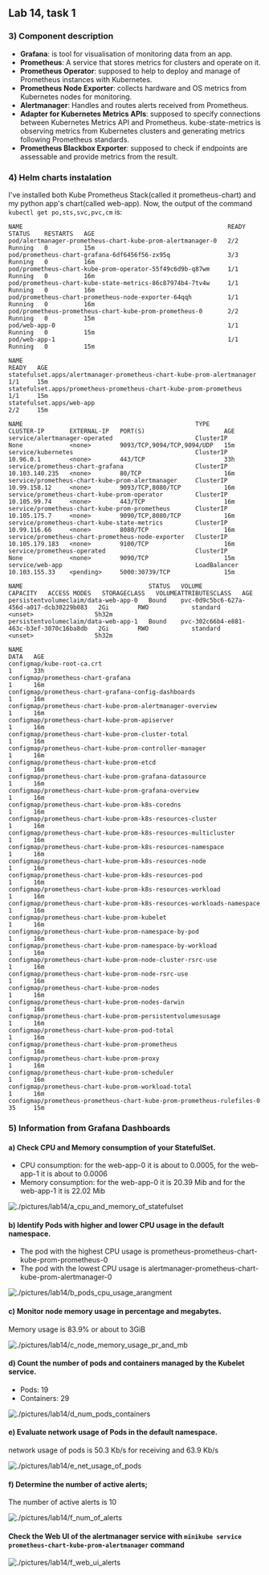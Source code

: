 ## Lab 14, task 1

### 3) Component description

- **Grafana**: is tool for visualisation of monitoring data from an app.
- **Prometheus**: A service that stores metrics for clusters and operate on it.
- **Prometheus Operator**: supposed to help to deploy and manage of Prometheus instances with Kubernetes.
- **Prometheus Node Exporter**: collects hardware and OS metrics from Kubernetes nodes for monitoring.
- **Alertmanager**: Handles and routes alerts received from Prometheus.
- **Adapter for Kubernetes Metrics APIs**: supposed to specify connections between Kubernetes Metrics API and Prometheus.
kube-state-metrics is observing metrics from Kubernetes clusters and generating metrics following Prometheus standards.
- **Prometheus Blackbox Exporter**: supposed to check if endpoints are assessable and provide metrics from the result.

### 4) Helm charts instalation
I've installed both Kube Prometheus Stack(called it prometheus-chart) and my python app's chart(called web-app). 
Now, the output of the command ```kubectl get po,sts,svc,pvc,cm``` is:
```commandline
NAME                                                         READY   STATUS    RESTARTS   AGE
pod/alertmanager-prometheus-chart-kube-prom-alertmanager-0   2/2     Running   0          15m
pod/prometheus-chart-grafana-6df6456f56-zx95q                3/3     Running   0          16m
pod/prometheus-chart-kube-prom-operator-55f49c6d9b-q87wm     1/1     Running   0          16m
pod/prometheus-chart-kube-state-metrics-86c87974b4-7tv4w     1/1     Running   0          16m
pod/prometheus-chart-prometheus-node-exporter-64qqh          1/1     Running   0          16m
pod/prometheus-prometheus-chart-kube-prom-prometheus-0       2/2     Running   0          15m
pod/web-app-0                                                1/1     Running   0          15m
pod/web-app-1                                                1/1     Running   0          15m

NAME                                                                    READY   AGE
statefulset.apps/alertmanager-prometheus-chart-kube-prom-alertmanager   1/1     15m
statefulset.apps/prometheus-prometheus-chart-kube-prom-prometheus       1/1     15m
statefulset.apps/web-app                                                2/2     15m

NAME                                                TYPE           CLUSTER-IP       EXTERNAL-IP   PORT(S)                      AGE
service/alertmanager-operated                       ClusterIP      None             <none>        9093/TCP,9094/TCP,9094/UDP   15m
service/kubernetes                                  ClusterIP      10.96.0.1        <none>        443/TCP                      33h
service/prometheus-chart-grafana                    ClusterIP      10.103.140.235   <none>        80/TCP                       16m
service/prometheus-chart-kube-prom-alertmanager     ClusterIP      10.99.158.12     <none>        9093/TCP,8080/TCP            16m
service/prometheus-chart-kube-prom-operator         ClusterIP      10.105.99.74     <none>        443/TCP                      16m
service/prometheus-chart-kube-prom-prometheus       ClusterIP      10.105.175.7     <none>        9090/TCP,8080/TCP            16m
service/prometheus-chart-kube-state-metrics         ClusterIP      10.99.116.66     <none>        8080/TCP                     16m
service/prometheus-chart-prometheus-node-exporter   ClusterIP      10.105.179.183   <none>        9100/TCP                     16m
service/prometheus-operated                         ClusterIP      None             <none>        9090/TCP                     15m
service/web-app                                     LoadBalancer   10.103.155.33    <pending>     5000:30739/TCP               15m

NAME                                   STATUS   VOLUME                                     CAPACITY   ACCESS MODES   STORAGECLASS   VOLUMEATTRIBUTESCLASS   AGE
persistentvolumeclaim/data-web-app-0   Bound    pvc-0d9c5bc6-627a-456d-a017-dcb30229b083   2Gi        RWO            standard       <unset>                 5h32m
persistentvolumeclaim/data-web-app-1   Bound    pvc-302c66b4-e881-463c-b3ef-3070c16ba8db   2Gi        RWO            standard       <unset>                 5h32m

NAME                                                                     DATA   AGE
configmap/kube-root-ca.crt                                               1      33h
configmap/prometheus-chart-grafana                                       1      16m
configmap/prometheus-chart-grafana-config-dashboards                     1      16m
configmap/prometheus-chart-kube-prom-alertmanager-overview               1      16m
configmap/prometheus-chart-kube-prom-apiserver                           1      16m
configmap/prometheus-chart-kube-prom-cluster-total                       1      16m
configmap/prometheus-chart-kube-prom-controller-manager                  1      16m
configmap/prometheus-chart-kube-prom-etcd                                1      16m
configmap/prometheus-chart-kube-prom-grafana-datasource                  1      16m
configmap/prometheus-chart-kube-prom-grafana-overview                    1      16m
configmap/prometheus-chart-kube-prom-k8s-coredns                         1      16m
configmap/prometheus-chart-kube-prom-k8s-resources-cluster               1      16m
configmap/prometheus-chart-kube-prom-k8s-resources-multicluster          1      16m
configmap/prometheus-chart-kube-prom-k8s-resources-namespace             1      16m
configmap/prometheus-chart-kube-prom-k8s-resources-node                  1      16m
configmap/prometheus-chart-kube-prom-k8s-resources-pod                   1      16m
configmap/prometheus-chart-kube-prom-k8s-resources-workload              1      16m
configmap/prometheus-chart-kube-prom-k8s-resources-workloads-namespace   1      16m
configmap/prometheus-chart-kube-prom-kubelet                             1      16m
configmap/prometheus-chart-kube-prom-namespace-by-pod                    1      16m
configmap/prometheus-chart-kube-prom-namespace-by-workload               1      16m
configmap/prometheus-chart-kube-prom-node-cluster-rsrc-use               1      16m
configmap/prometheus-chart-kube-prom-node-rsrc-use                       1      16m
configmap/prometheus-chart-kube-prom-nodes                               1      16m
configmap/prometheus-chart-kube-prom-nodes-darwin                        1      16m
configmap/prometheus-chart-kube-prom-persistentvolumesusage              1      16m
configmap/prometheus-chart-kube-prom-pod-total                           1      16m
configmap/prometheus-chart-kube-prom-prometheus                          1      16m
configmap/prometheus-chart-kube-prom-proxy                               1      16m
configmap/prometheus-chart-kube-prom-scheduler                           1      16m
configmap/prometheus-chart-kube-prom-workload-total                      1      16m
configmap/prometheus-prometheus-chart-kube-prom-prometheus-rulefiles-0   35     15m
```

### 5) Information from Grafana Dashboards
#### a) Check CPU and Memory consumption of your StatefulSet.
- CPU consumption: for the web-app-0 it is about to 0.0005, for the web-app-1 it is about to 0.0006 
- Memory consumption: for the web-app-0 it is 20.39 Mib and for the web-app-1 it is 22.02 Mib

![./pictures/lab14/a_cpu_and_memory_of_statefulset](https://github.com/MinusOne-1/DevOpsUI-s24-labs/blob/lab10/k8s/pictures/lab14/a_cpu_and_memory_of_statefulset.jpg)
#### b) Identify Pods with higher and lower CPU usage in the default namespace.
- The pod with the highest CPU usage is prometheus-prometheus-chart-kube-prom-prometheus-0
- The pod with the lowest CPU usage is alertmanager-prometheus-chart-kube-prom-alertmanager-0

![./pictures/lab14/b_pods_cpu_usage_arangment](https://github.com/MinusOne-1/DevOpsUI-s24-labs/blob/lab10/k8s/pictures/lab14/b_pods_cpu_usage_arangment.jpg)
#### c) Monitor node memory usage in percentage and megabytes.
Memory usage is 83.9% or about to 3GiB

![./pictures/lab14/c_node_memory_usage_pr_and_mb](https://github.com/MinusOne-1/DevOpsUI-s24-labs/blob/lab10/k8s/pictures/lab14/c_node_memory_usage_pr_and_mb.jpg)
#### d) Count the number of pods and containers managed by the Kubelet service.
- Pods: 19
- Containers: 29

![./pictures/lab14/d_num_pods_containers](https://github.com/MinusOne-1/DevOpsUI-s24-labs/blob/lab10/k8s/pictures/lab14/d_num_pods_containers.jpg)
#### e) Evaluate network usage of Pods in the default namespace.
network usage of pods is 50.3 Kb/s for receiving and 63.9 Kb/s

![./pictures/lab14/e_net_usage_of_pods](https://github.com/MinusOne-1/DevOpsUI-s24-labs/blob/lab10/k8s/pictures/lab14/e_net_usage_of_pods.jpg)
#### f) Determine the number of active alerts; 
The number of active alerts is 10

![./pictures/lab14/f_num_of_alerts](https://github.com/MinusOne-1/DevOpsUI-s24-labs/blob/lab10/k8s/pictures/lab14/f_num_of_alerts.jpg)
#### Check the Web UI of the alertmanager service with ```minikube service prometheus-chart-kube-prom-alertmanager``` command

![./pictures/lab14/f_web_ui_alerts](https://github.com/MinusOne-1/DevOpsUI-s24-labs/blob/lab10/k8s/pictures/lab14/f_web_ui_alerts.jpg)